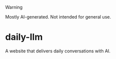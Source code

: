 > [!WARNING]
> Mostly AI-generated. Not intended for general use.

# daily-llm

A website that delivers daily conversations with AI.
